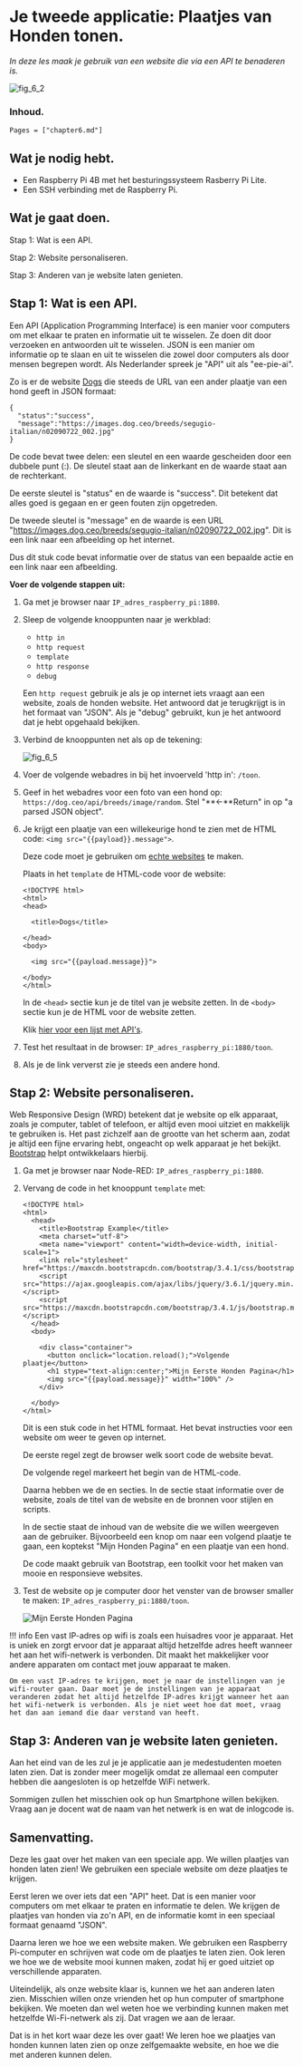 # Je tweede applicatie: Plaatjes van Honden tonen.

*In deze les maak je gebruik van een website die via een API te benaderen is.*

![fig_6_2](assets/fig_6_2.png)

### Inhoud.

```@contents
Pages = ["chapter6.md"]
```

## Wat je nodig hebt.

- Een Raspberry Pi 4B met het besturingssysteem Rasberry Pi Lite.
- Een SSH verbinding met de Raspberry Pi.

## Wat je gaat doen.

Stap 1: Wat is een API.

Stap 2: Website personaliseren.

Stap 3: Anderen van je website laten genieten.

## Stap 1: Wat is een API.

Een API (Application Programming Interface) is een manier voor computers om met elkaar te praten en informatie uit te wisselen. Ze doen dit door verzoeken en antwoorden uit te wisselen. JSON is een manier om informatie op te slaan en uit te wisselen die zowel door computers als door mensen begrepen wordt. Als Nederlander spreek je "API" uit als "ee-pie-ai".

Zo is er de website [Dogs](https://dog.ceo/api/breeds/image/random) die steeds de URL van een ander plaatje van een hond geeft in JSON formaat:

```
{
  "status":"success",
  "message":"https://images.dog.ceo/breeds/segugio-italian/n02090722_002.jpg"
}
```

De code bevat twee delen: een sleutel en een waarde gescheiden door een dubbele punt (:). De sleutel staat aan de linkerkant en de waarde staat aan de rechterkant.

De eerste sleutel is "status" en de waarde is "success". Dit betekent dat alles goed is gegaan en er geen fouten zijn opgetreden.

De tweede sleutel is "message" en de waarde is een URL "https://images.dog.ceo/breeds/segugio-italian/n02090722_002.jpg". Dit is een link naar een afbeelding op het internet.

Dus dit stuk code bevat informatie over de status van een bepaalde actie en een link naar een afbeelding.

**Voer de volgende stappen uit:**

1. Ga met je browser naar `IP_adres_raspberry_pi:1880`.

2. Sleep de volgende knooppunten naar je werkblad:
   - `http in`
   - `http request`
   - `template`
   - `http response`
   - `debug`

   Een `http request` gebruik je als je op internet iets vraagt aan een website, zoals de honden website. Het antwoord dat je terugkrijgt is in het formaat van "JSON". Als je "debug" gebruikt, kun je het antwoord dat je hebt opgehaald bekijken.

3. Verbind de knooppunten net als op de tekening:
   
   ![fig_6_5](assets/fig_6_5.png)

4. Voer de volgende webadres in bij het invoerveld 'http in': `/toon`.

5. Geef in het webadres voor een foto van een hond op: `https://dog.ceo/api/breeds/image/random`. Stel "**<-**Return" in op "a parsed JSON object".

6. Je krijgt een plaatje van een willekeurige hond te zien met de HTML code: `<img src="{{payload}}.message">`.

   Deze code moet je gebruiken om [echte websites](https://www.w3schools.com/html/html_intro.asp) te maken.

   Plaats in het `template` de HTML-code voor de website:

   ```
   <!DOCTYPE html>
   <html>
   <head>

     <title>Dogs</title>

   </head>
   <body>

     <img src="{{payload.message}}">

   </body>
   </html>
   ```
   In de `<head>` sectie kun je de titel van je website zetten. In de `<body>` sectie kun je de HTML voor de website zetten.
   
   Klik [hier voor een lijst met API's](https://mixedanalytics.com/blog/list-actually-free-open-no-auth-needed-apis/).

7. Test het resultaat in de browser: `IP_adres_raspberry_pi:1880/toon`.

8. Als je de link ververst zie je steeds een andere hond.

## Stap 2: Website personaliseren.

Web Responsive Design (WRD) betekent dat je website op elk apparaat, zoals je computer, tablet of telefoon, er altijd even mooi uitziet en makkelijk te gebruiken is. Het past zichzelf aan de grootte van het scherm aan, zodat je altijd een fijne ervaring hebt, ongeacht op welk apparaat je het bekijkt. [Bootstrap](https://www.w3schools.com/bootstrap/bootstrap_ver.asp) helpt ontwikkelaars hierbij.

1. Ga met je browser naar Node-RED: `IP_adres_raspberry_pi:1880`.

2. Vervang de code in het knooppunt `template` met:

   ```
   <!DOCTYPE html>
   <html>
     <head>
       <title>Bootstrap Example</title>
       <meta charset="utf-8">
       <meta name="viewport" content="width=device-width, initial-scale=1">
       <link rel="stylesheet" href="https://maxcdn.bootstrapcdn.com/bootstrap/3.4.1/css/bootstrap.min.css">
       <script src="https://ajax.googleapis.com/ajax/libs/jquery/3.6.1/jquery.min.js"></script>
       <script src="https://maxcdn.bootstrapcdn.com/bootstrap/3.4.1/js/bootstrap.min.js"></script>
     </head>
     <body>
      
       <div class="container">
         <button onclick="location.reload();">Volgende plaatje</button>
         <h1 stype="text-align:center;">Mijn Eerste Honden Pagina</h1>
         <img src="{{payload.message}}" width="100%" />           
       </div>
     
     </body>
   </html>
   ```
   Dit is een stuk code in het HTML formaat. Het bevat instructies voor een website om weer te geven op internet.
   
   De eerste regel <!DOCTYPE html> zegt de browser welk soort code de website bevat.
   
   De volgende regel <html> markeert het begin van de HTML-code.
   
   Daarna hebben we de <head> en <body> secties. In de <head> sectie staat informatie over de website, zoals de titel van de website en de bronnen voor stijlen en scripts.
   
   In de <body> sectie staat de inhoud van de website die we willen weergeven aan de gebruiker. Bijvoorbeeld een knop om naar een volgend plaatje te gaan, een koptekst "Mijn Honden Pagina" en een plaatje van een hond.
   
   De code maakt gebruik van Bootstrap, een toolkit voor het maken van mooie en responsieve websites.

3. Test de website op je computer door het venster van de browser smaller te maken: `IP_adres_raspberry_pi:1880/toon`.
   
   ![Mijn Eerste Honden Pagina](assets/fig_6_2.png)

!!! info
    Een vast IP-adres op wifi is zoals een huisadres voor je apparaat. Het is uniek en zorgt ervoor dat je apparaat altijd hetzelfde adres heeft wanneer het aan het wifi-netwerk is verbonden. Dit maakt het makkelijker voor andere apparaten om contact met jouw apparaat te maken.

    Om een vast IP-adres te krijgen, moet je naar de instellingen van je wifi-router gaan. Daar moet je de instellingen van je apparaat veranderen zodat het altijd hetzelfde IP-adres krijgt wanneer het aan het wifi-netwerk is verbonden. Als je niet weet hoe dat moet, vraag het dan aan iemand die daar verstand van heeft.

## Stap 3: Anderen van je website laten genieten.

Aan het eind van de les zul je je applicatie aan je medestudenten moeten laten zien. Dat is zonder meer mogelijk omdat ze allemaal een computer hebben die aangesloten is op hetzelfde WiFi netwerk.

Sommigen zullen het misschien ook op hun Smartphone willen bekijken. Vraag aan je docent wat de naam van het netwerk is en wat de inlogcode is.

## Samenvatting.

Deze les gaat over het maken van een speciale app. We willen plaatjes van honden laten zien! We gebruiken een speciale website om deze plaatjes te krijgen.

Eerst leren we over iets dat een "API" heet. Dat is een manier voor computers om met elkaar te praten en informatie te delen. We krijgen de plaatjes van honden via zo'n API, en de informatie komt in een speciaal formaat genaamd "JSON".

Daarna leren we hoe we een website maken. We gebruiken een Raspberry Pi-computer en schrijven wat code om de plaatjes te laten zien. Ook leren we hoe we de website mooi kunnen maken, zodat hij er goed uitziet op verschillende apparaten.

Uiteindelijk, als onze website klaar is, kunnen we het aan anderen laten zien. Misschien willen onze vrienden het op hun computer of smartphone bekijken. We moeten dan wel weten hoe we verbinding kunnen maken met hetzelfde Wi-Fi-netwerk als zij. Dat vragen we aan de leraar.

Dat is in het kort waar deze les over gaat! We leren hoe we plaatjes van honden kunnen laten zien op onze zelfgemaakte website, en hoe we die met anderen kunnen delen.